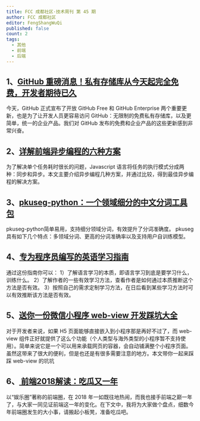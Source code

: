 ```yaml
---
title: FCC 成都社区·技术周刊 第 45 期
author: FCC 成都社区
editor: FengShangWuQi
published: false
count: 2
tags:
  - 其他
  - 前端
  - 后端
---
```


## 1、[GitHub 重磅消息！私有存储库从今天起完全免费，开发者期待已久](https://blog.github.com/2019-01-07-new-year-new-github)

今天，GitHub 正式宣布了开放 GitHub Free 和 GitHub Enterprise 两个重要更新，也是为了让开发人员更容易访问 GitHub：无限制的免费私有存储库，以及更简单，统一的企业产品。我们对 GitHub 发布的免费和企业产品的这些更新感到非常兴奋。

## 2、[详解前端异步编程的六种方案](https://mp.weixin.qq.com/s/Y21LMWcEatoBvtnqvQyxXg)

为了解决单个任务耗时很长的问题，Javascript 语言将任务的执行模式分成两种：同步和异步。本文主要介绍异步编程几种方案，并通过比较，得到最佳异步编程的解决方案。

## 3、[pkuseg-python：一个领域细分的中文分词工具包](https://github.com/lancopku/pkuseg-python)

pkuseg-python简单易用，支持细分领域分词，有效提升了分词准确度。
pkuseg具有如下几个特点：多领域分词、更高的分词准确率以及支持用户自训练模型。

## 4、[专为程序员编写的英语学习指南](https://github.com/yujiangshui/A-Programmers-Guide-to-English)

通过这份指南你可以：
1）了解语言学习的本质，即语言学习到底是要学习什么，训练什么。
2）了解作者的一些有效学习方法，查看作者是如何通过本质推断这个方法是否有效。
3）按照自己的需求定制学习方法，在日后看到某些学习方法时可以有效推断该方法是否有效。

## 5、[送你一份微信小程序 web-view 开发踩坑大全](https://mp.weixin.qq.com/s/RCkuGM_21-9qjiTp4SlmZw)

对于开发者来说，如果 H5 页面能够直接嵌入到小程序那是再好不过了，而 web-view 组件正好就提供了这么个功能（个人类型与海外类型的小程序暂不支持使用）。简单来说它是一个可以用来承载网页的容器，会自动铺满整个小程序页面。 虽然这带来了很大的便利，但是也还是有很多需要注意的地方。本文带你一起来踩踩 web-view 的坑坑

## 6、[ 前端2018解读：吃瓜又一年](https://mp.weixin.qq.com/s/X7h_e4EpatCUONKF9qIzCw)

以“娱乐圈”著称的前端圈，在 2018 年一如既往地热闹，而我也接手前端之巅一年了，与大家一同见证前端这一年的变化。在下文中，我将为大家做个盘点，细数今年前端圈发生的大小事，请搬起小板凳，准备吃瓜吧。


